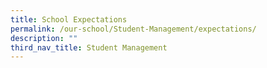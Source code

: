 ```yaml
---
title: School Expectations
permalink: /our-school/Student-Management/expectations/
description: ""
third_nav_title: Student Management
---
```

